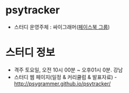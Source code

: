 ﻿# psytracker
* 스터디 운영주체 : 싸이그래머([페이스북 그룹](https://www.facebook.com/groups/psygrammer/))

# 스터디 정보 
* 격주 토요일, 오전 10시 00분 ~ 오후01시 0분. 강남
* 스터디 웹 페이지(일정 & 커리큘럼 & 발표자료) - http://psygrammer.github.io/psytracker/
